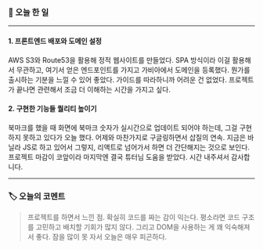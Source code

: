 ### 📅 오늘 한 일
---
#### 1. 프론트엔드 배포와 도메인 설정
AWS S3와 Route53을 활용해 정적 웹사이트를 만들었다. SPA 방식이라 이걸 활용해서 무관하고, 여기서 얻은 엔드포인트를 가지고 가비아에서 도메인을 등록했다. 뭔가를 출시하는 기분을 느낄 수 있어 좋았다. 가이드를 따라하니까 어려운 건 없었다. 프로젝트가 끝나면 관련해서 조금 더 이해하는 시간을 가지고 싶다.

#### 2. 구현한 기능들 퀄리티 높이기
북마크를 했을 때 화면에 북마크 숫자가 실시간으로 업데이트 되어야 하는데, 그걸 구현하지 못하고 있다가 오늘 했다. 어제와 마찬가지로 구글링하면서 삽질의 연속. 지금은 바닐라 JS로 하고 있어서 그렇지, 리액트로 넘어가서 하면 더 간단해지는 것으로 보인다. 프로젝트 마감이 코앞이라 마지막엔 결국 튜터님 도움을 받았다. 시간 내주셔서 감사합니다. 

---
### 🏷️ 오늘의 코멘트
> 프로젝트를 하면서 느낀 점. 확실히 코드를 짜는 감이 익는다. 평소라면 코드 구조를 고민하고 배치할 기회가 많지 않다. 그리고 DOM을 사용하는 게 꽤 익숙해져서 좋다. 잠을 많이 못 자서 오늘은 매우 피곤하다. 